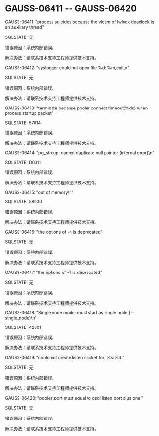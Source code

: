 # GAUSS-06411 -- GAUSS-06420<a name="ZH-CN_TOPIC_0302073228"></a>

GAUSS-06411: "process suicides because the victim of lwlock deadlock is an auxiliary thread"

SQLSTATE: 无

错误原因：系统内部错误。

解决办法：请联系技术支持工程师提供技术支持。

GAUSS-06412: "syslogger could not open file %d: %m,exit\\n"

SQLSTATE: 无

错误原因：系统内部错误。

解决办法：请联系技术支持工程师提供技术支持。

GAUSS-06413: "terminate because pooler connect timeout\(%ds\) when process startup packet"

SQLSTATE: 57014

错误原因：系统内部错误。

解决办法：请联系技术支持工程师提供技术支持。

GAUSS-06414: "pg\_strdup: cannot duplicate null pointer \(internal error\)\\n"

SQLSTATE: D0011

错误原因：系统内部错误。

解决办法：请联系技术支持工程师提供技术支持。

GAUSS-06415: "out of memory\\n"

SQLSTATE: 58000

错误原因：系统内部错误。

解决办法：请联系技术支持工程师提供技术支持。

GAUSS-06416: "the options of -n is deprecated"

SQLSTATE: 无

错误原因：系统内部错误。

解决办法：请联系技术支持工程师提供技术支持。

GAUSS-06417: "the options of -T is deprecated"

SQLSTATE: 无

错误原因：系统内部错误。

解决办法：请联系技术支持工程师提供技术支持。

GAUSS-06418: "Single node mode: must start as single node \(--single\_node\)\\n"

SQLSTATE: 42601

错误原因：系统内部错误。

解决办法：请联系技术支持工程师提供技术支持。

GAUSS-06419: "could not create listen socket for '%s:%d'"

SQLSTATE: 无

错误原因：系统内部错误。

解决办法：请联系技术支持工程师提供技术支持。

GAUSS-06420: "pooler\_port must equal to gsql listen port plus one!"

SQLSTATE: 无

错误原因：系统内部错误。

解决办法：请联系技术支持工程师提供技术支持。

